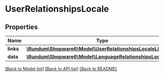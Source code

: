 # UserRelationshipsLocale

## Properties
Name | Type | Description | Notes
------------ | ------------- | ------------- | -------------
**links** | [**\Rundum\Shopware6\Model\UserRelationshipsLocaleLinks**](UserRelationshipsLocaleLinks.md) |  | [optional] 
**data** | [**\Rundum\Shopware6\Model\LanguageRelationshipsLocaleData**](LanguageRelationshipsLocaleData.md) |  | [optional] 

[[Back to Model list]](../../README.md#documentation-for-models) [[Back to API list]](../../README.md#documentation-for-api-endpoints) [[Back to README]](../../README.md)

